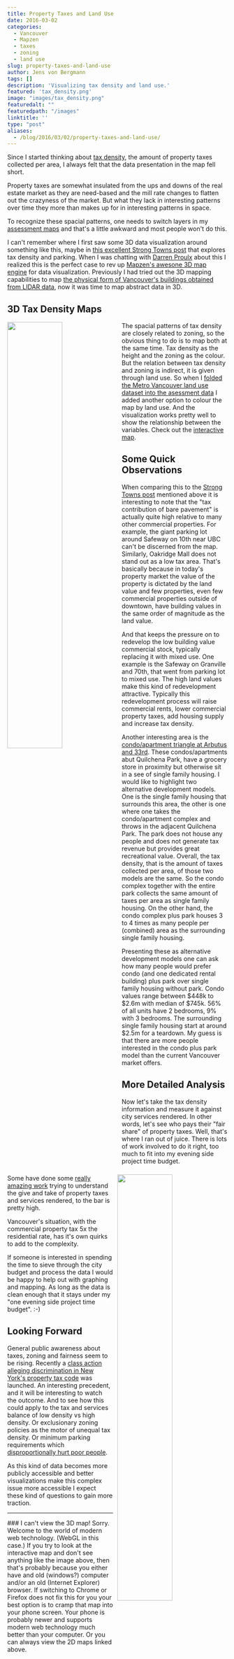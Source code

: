 ```yaml
---
title: Property Taxes and Land Use
date: 2016-03-02
categories:
  - Vancouver
  - Mapzen
  - taxes
  - zoning
  - land use
slug: property-taxes-and-land-use
author: Jens von Bergmann
tags: []
description: 'Visualizing tax density and land use.'
featured: 'tax_density.png'
image: "images/tax_density.png"
featuredalt: ""
featuredpath: "/images"
linktitle: ''
type: "post"
aliases:
  - /blog/2016/03/02/property-taxes-and-land-use/
---
```




Since I started thinking about [tax density](http://doodles.mountainmath.ca/blog/2015/05/31/density-in-vancouver/),
the amount of property taxes collected per area, I always felt that the data presentation in the map fell short.

Property taxes are somewhat insulated from the ups and downs of the real estate market as they are need-based and the mill
rate changes to flatten out the crazyness of the market. But what they lack in interesting patterns over time they more than
makes up for in interesting patterns in space.

To recognize these spacial patterns, one needs to switch layers in my
[assessment maps](https://mountainmath.ca/map/assessment?zoom=14&lat=49.2741&lng=-123.1321&layer=10) and that's
a little awkward and most people won't do this.

I can't remember where I first saw some 3D data visualization around something like this, maybe in
[this excellent Strong Towns post](http://www.strongtowns.org/journal/2015/11/18/mapping-the-effects-of-parking-minimums) that
explores tax density and parking.
When I was chatting with [Darren Proulx](https://twitter.com/dnproulx) about this I realized this is the perfect case
to rev up [Mapzen's awesone 3D map engine](https://mapzen.com) for data visualization. Previously I had tried out the 3D
mapping capabilities to map 
[the physical form of Vancouver's buildings obtained from LIDAR data](https://mountainmath.ca/vancouver_lidar/map),
now it was time to map abstract data in 3D.
<!-- more -->

## 3D Tax Density Maps
<a href="https://mountainmath.ca/assessment_gl/map?zoom=14&lat=49.2814&lng=-123.1312" target="_blank"><img  src="images/tax_density.png" style="width:50%;float:left;margin-right:10px;"></a> 
The spacial patterns of tax density are closely related to zoning, so the obvious thing to do is to map both at the same
time. Tax density as the height and the zoning as the colour. But the relation between tax density and zoning is indirect,
it is given through land use. So when I 
[folded the Metro Vancouver land use dataset into the asessment data](http://doodles.mountainmath.ca/blog/2016/01/31/land-use/)
I added another option to colour the map by land use. And the visualization works pretty well to show the relationship
between the variables.
Check out the <a class='btn' href="https://mountainmath.ca/assessment_gl/map?zoom=14&lat=49.2814&lng=-123.1312" target="_blank">interactive map</a>. 

## Some Quick Observations
When comparing this to the [Strong Towns post](http://www.strongtowns.org/journal/2015/11/18/mapping-the-effects-of-parking-minimums)
mentioned above it is interesting to note that the "tax contribution of bare pavement" is actually quite high relative to
many other commercial properties. For example, the giant parking lot around Safeway on 10th near UBC can't be discerned
from the map. Similarly, Oakridge Mall does not stand out as a low tax area. That's basically because in today's property
market the value of the property is dictated by the land value and few properties, even few commercial properties outside
of downtown, have building values in the same order of magnitude as the land value.

And that keeps the pressure on to redevelop the low building value commercial stock, typically replacing it with mixed use.
One example is the Safeway on Granville and 70th, that went from parking lot to mixed use. The high land values make this
kind of redevelopment attractive. Typically this redevelopment process will raise commercial rents, lower commercial
property taxes, add housing supply and increase tax density.

<a href="https://mountainmath.ca/assessment_gl/map?zoom=16&lat=49.2433&lng=-123.151" target="_blank"><img  src="images/triangle.png" style="width:50%;float:right;margin-left:10px;"></a> 
Another interesting area is the 
<a href="https://mountainmath.ca/assessment_gl/map?zoom=16&lat=49.2433&lng=-123.151" target="_blank">condo/apartment triangle at Arbutus and 33rd</a>. 
These condos/apartments abut Quilchena Park, have a grocery store in proximity but otherwise sit in a see of single family housing.
I would like to highlight two alternative development models. One is the single family housing that surrounds this area,
the other is one where one takes the condo/apartment complex and throws in the adjacent Quilchena Park. The park does not
house any people and does not generate tax revenue but provides great recreational value. Overall, the tax density, that is the
amount of taxes collected per area, of those two models are the same. So the condo complex together with the entire park
collects the same amount of taxes per area as single family housing. On the other hand, the condo complex plus park houses
3 to 4 times as many people per (combined) area as the surrounding single family housing. 

Presenting these as alternative
development models one can ask how many people would prefer condo (and one dedicated rental building) plus park over
single family housing without park. 
Condo values range between $448k to $2.6m with median of $745k. 56% of all units have 2 bedrooms, 9% with 3 bedrooms.
The surrounding single family housing start at
around $2.5m for a teardown. My guess is that there are more people interested in the condo plus park model than the
current Vancouver market offers.

## More Detailed Analysis
Now let's take the tax density information and measure it against city services rendered. In other words, let's see who
pays their "fair share" of property taxes. Well, that's where I ran out of juice. There is lots of
work involved to do it right, too much to fit into my evening side project time budget. 

Some have done some
[really amazing work](http://mapstoryblog.thenittygritty.org/costofstreets/) trying to understand the give and take of
property taxes and services rendered, to the bar is pretty high.

Vancouver's situation, with the commercial property tax 5x the residential rate, has it's own quirks to add to the
complexity.  

If someone is interested in spending the time to sieve through the city budget and process the data I would be happy to help out
with graphing and mapping. As long as the data is clean enough that it stays under my "one evening side project time budget". :-)

## Looking Forward
General public awareness about taxes, zoning and fairness seem to be rising. Recently a
[class action alleging discrimination in New York's property tax code](http://www.capitalnewyork.com/article/city-hall/2014/02/8540903/lawsuit-claims-discrimination-real-estate-taxes)
was launched. An interesting precedent, and it will be interesting to watch the outcome. 
And to see how this could apply to the tax and services balance
of low density vs high density. Or exclusionary zoning policies as the motor of unequal tax density.
Or minimum parking requirements which [disproportionally hurt poor people](https://www.washingtonpost.com/news/in-theory/wp/2016/03/03/how-parking-requirements-hurt-the-poor/).

As this kind of data becomes more publicly accessible and better visualizations make this complex issue more
accessible I expect these kind of questions to gain more traction.

<hr>
### I can't view the 3D map!
Sorry. Welcome to the world of modern web technology. (WebGL in this case.) If you try to look at the interactive map and don't see anything like the image above, then that's probably because
you either have and old (windows?) computer and/or an old (Internet Explorer) browser. If switching to Chrome or Firefox does
not fix this for you your best option is to cramp that map into your phone screen. Your phone is probably newer and supports
modern web technology much better than your computer. Or you can always view the 2D maps linked above. 
